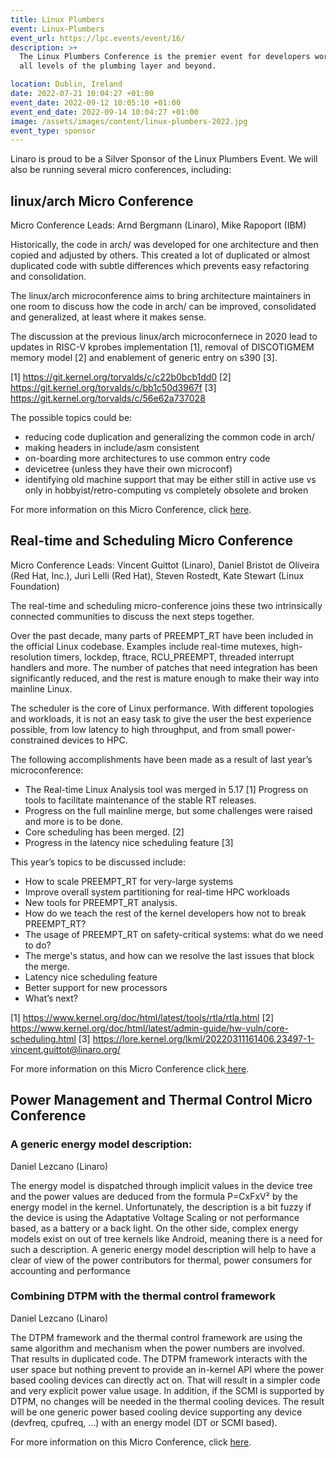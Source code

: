 ```yaml
---
title: Linux Plumbers
event: Linux-Plumbers
event_url: https://lpc.events/event/16/
description: >+
  The Linux Plumbers Conference is the premier event for developers working at
  all levels of the plumbing layer and beyond.

location: Dublin, Ireland
date: 2022-07-21 10:04:27 +01:00
event_date: 2022-09-12 10:05:10 +01:00
event_end_date: 2022-09-14 10:04:27 +01:00
image: /assets/images/content/linux-plumbers-2022.jpg
event_type: sponsor
---
```

Linaro is proud to be a Silver Sponsor of the Linux Plumbers Event. We will also be running several micro conferences, including:

## linux/arch Micro Conference

Micro Conference Leads: Arnd Bergmann (Linaro),  Mike Rapoport (IBM)

Historically, the code in arch/ was developed for one architecture and then copied and adjusted by others. This created a lot of duplicated or almost duplicated code with subtle differences which prevents easy refactoring and consolidation.

The linux/arch microconference aims to bring architecture maintainers in one room to discuss how the code in arch/ can be improved, consolidated and generalized, at least where it makes sense.

The discussion at the previous linux/arch microconfernece in 2020 lead to updates in RISC-V kprobes implementation \[1], removal of DISCOTIGMEM memory model \[2] and enablement of generic entry on s390 \[3].

\[1] https://git.kernel.org/torvalds/c/c22b0bcb1dd0
\[2] https://git.kernel.org/torvalds/c/bb1c50d3967f
\[3] https://git.kernel.org/torvalds/c/56e62a737028

The possible topics could be:

* reducing code duplication and generalizing the common code in arch/
* making headers in include/asm consistent
* on-boarding more architectures to use common entry code
* devicetree (unless they have their own microconf)
* identifying old machine support that may be either still in active use vs only in hobbyist/retro-computing vs completely obsolete and broken

For more information on this Micro Conference, click [here](https://lpc.events/event/16/contributions/1142/).

## Real-time and Scheduling Micro Conference

Micro Conference Leads: Vincent Guittot (Linaro), Daniel Bristot de Oliveira (Red Hat, Inc.), Juri Lelli (Red Hat), Steven Rostedt, Kate Stewart (Linux Foundation)

The real-time and scheduling micro-conference joins these two intrinsically connected communities to discuss the next steps together.

Over the past decade, many parts of PREEMPT_RT have been included in the official Linux codebase. Examples include real-time mutexes, high-resolution timers, lockdep, ftrace, RCU_PREEMPT, threaded interrupt handlers and more. The number of patches that need integration has been significantly reduced, and the rest is mature enough to make their way into mainline Linux.

The scheduler is the core of Linux performance. With different topologies and workloads, it is not an easy task to give the user the best experience possible, from low latency to high throughput, and from small power-constrained devices to HPC.

The following accomplishments have been made as a result of last year’s microconference:

* The Real-time Linux Analysis tool was merged in 5.17 \[1]
  Progress on tools to facilitate maintenance of the stable RT releases.
* Progress on the full mainline merge, but some challenges were raised and more is to be done.
* Core scheduling has been merged. \[2]
* Progress in the latency nice scheduling feature \[3]

This year’s topics to be discussed include:

* How to scale PREEMPT_RT for very-large systems
* Improve overall system partitioning for real-time HPC workloads
* New tools for PREEMPT_RT analysis.
* How do we teach the rest of the kernel developers how not to break PREEMPT_RT?
* The usage of PREEMPT_RT on safety-critical systems: what do we need to do?
* The merge's status, and how can we resolve the last issues that block the merge.
* Latency nice scheduling feature
* Better support for new processors
* What’s next?

\[1] https://www.kernel.org/doc/html/latest/tools/rtla/rtla.html
\[2] https://www.kernel.org/doc/html/latest/admin-guide/hw-vuln/core-scheduling.html
\[3] https://lore.kernel.org/lkml/20220311161406.23497-1-vincent.guittot@linaro.org/

For more information on this Micro Conference click[ here](https://lpc.events/event/16/contributions/1151/).

## Power Management and Thermal Control Micro Conference

### **A generic energy model description:**

Daniel Lezcano (Linaro)

The energy model is dispatched through implicit values in the device
tree and the power values are deduced from the formula P=CxFxV² by the
energy model in the kernel.
Unfortunately, the description is a bit fuzzy if the device is using the
Adaptative Voltage Scaling or not performance based, as a battery or a
back light.
On the other side, complex energy models exist on out of tree kernels
like Android, meaning there is a need for such a description.
A generic energy model description will help to have a clear of view of
the power contributors for thermal, power consumers for accounting and
performance

### Combining DTPM with the thermal control framework

Daniel Lezcano (Linaro)

The DTPM framework and the thermal control framework are using the same
algorithm and mechanism when the power numbers are involved. That
results in duplicated code. The DTPM framework interacts with the user space but nothing prevent to
provide an in-kernel API where the power based cooling devices can
directly act on. That will result in a simpler code and very explicit
power value usage. In addition, if the SCMI is supported by DTPM, no
changes will be needed in the thermal cooling devices. The result will
be one generic power based cooling device supporting any device
(devfreq, cpufreq, ...) with an energy model (DT or SCMI based).

For more information on this Micro Conference, click [here](https://lpc.events/event/16/contributions/1158/).